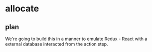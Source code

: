 # allocate

## plan

We're going to build this in a manner to emulate Redux - React with a
external database interacted from the action step.
